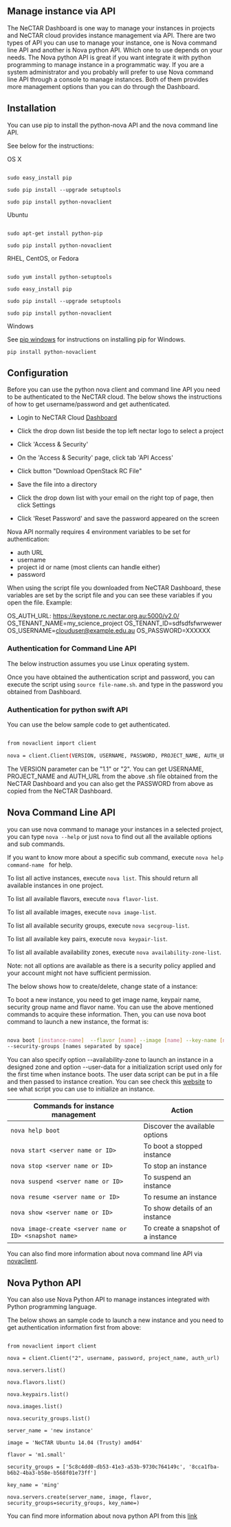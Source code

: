 ## Manage instance via API

The NeCTAR Dashboard is one way to manage your instances in projects and NeCTAR
cloud provides instance management via API. There are two types of API you can use
to manage your instance, one is Nova command line API and another is Nova python
API. Which one to use depends on your needs. The Nova python API is great if you
want integrate it with python programming to manage instance in a programmatic way.
If you are a system administrator and you probably will prefer to use Nova command
line API through a console to manage instances. Both of them provides more
management options than you can do through the Dashboard. 

## Installation

You can use pip to install the python-nova API and the nova command line API.

See below for the instructions:

OS X


```

sudo easy_install pip

sudo pip install --upgrade setuptools

sudo pip install python-novaclient

```

Ubuntu


```

sudo apt-get install python-pip

sudo pip install python-novaclient

```

RHEL, CentOS, or Fedora


```

sudo yum install python-setuptools

sudo easy_install pip

sudo pip install --upgrade setuptools

sudo pip install python-novaclient

```

Windows

See [pip windows][pip windows] for instructions on installing pip for Windows.

```
pip install python-novaclient
```

[pip windows]: http://docs.python-guide.org/en/latest/starting/install/win.html#distribute-pip


## Configuration

Before you can use the python nova client and command line API you need to be
authenticated to the NeCTAR cloud. The below shows the instructions of how to
get username/password and get authenticated.

- Login to NeCTAR Cloud [Dashboard][dashboard]

- Click the drop down list beside the top left nectar logo to select a project

- Click 'Access & Security'

- On the 'Access & Security' page, click tab 'API Access'

- Click button "Download OpenStack RC File"

- Save the file into a directory

- Click the drop down list with your email on the right top of page, then click
 Settings

- Click 'Reset Password' and save the password appeared on the screen


Nova API normally requires 4 environment variables to be set for authentication:

- auth URL
- username
- project id or name (most clients can handle either)
- password

When using the script file you downloaded from NeCTAR Dashboard, these
variables are set by the script file and you can see these variables
if you open the file. Example:

OS_AUTH_URL: https://keystone.rc.nectar.org.au:5000/v2.0/
OS_TENANT_NAME=my_science_project
OS_TENANT_ID=sdfsdfsfwrwewer
OS_USERNAME=clouduser@example.edu.au
OS_PASSWORD=XXXXXX


### Authentication for Command Line API

The below instruction assumes you use Linux operating system.

Once you have obtained the authentication script and password, you can execute
the script using ``` source file-name.sh ```. and type in the password you
obtained from Dashboard.

### Authentication for python swift API

You can use the below sample code to get authenticated. 


```bash

from novaclient import client

nova = client.Client(VERSION, USERNAME, PASSWORD, PROJECT_NAME, AUTH_URL)

```

The VERSION parameter can be "1.1" or "2". You can get USERNAME, PROJECT_NAME and
AUTH_URL from the above .sh file obtained from the NeCTAR Dashboard and you can
also get the PASSWORD from above as copied from the NeCTAR Dashboard.


## Nova Command Line API

you can use nova command to manage your instances in a selected project, you can
type ``` nova --help ``` or just ``` nova ``` to find out all the available
options and sub commands.

If you want to know more about a specific sub command,
execute ```nova help command-name ``` for help. 

To list all active instances, execute ``` nova list ```. This should return
all available instances in one project.

To list all available flavors, execute ``` nova flavor-list ```.

To list all available images, execute ``` nova image-list ```.

To list all available security groups, execute ``` nova secgroup-list ```.

To list all available key pairs, execute ``` nova keypair-list ```.

To list all available availability zones, execute ``` nova availability-zone-list ```.

Note: not all options are available as there is a security policy applied and
your account might not have sufficient permission. 

The below shows how to create/delete, change state of a instance:

To boot a new instance, you need to get image name, keypair name, security group
name and flavor name. You can use the above mentioned commands to acquire these
information. Then, you can use nova boot command to launch a new instance, the
format is:


```bash

nova boot [instance-name]  --flavor [name] --image [name] --key-name [name]
--security-groups [names separated by space]

```

You can also specify option --availability-zone to launch an instance in a
designed zone and option --user-data <user-data-file> for a initialization script
used only for the first time when instance boots. The user data script can be
put in a file and then passed to instance creation. You can see check this
[website][cloudinit] to see what script you can use to initialize an instance. 

Commands for instance management  | Action
------------- | -------------
```nova help boot ```  | Discover the available options
```nova start <server name or ID>``` | To boot a stopped instance
```nova stop <server name or ID>``` | To stop an instance
```nova suspend <server name or ID>``` | To suspend an instance
```nova resume <server name or ID>``` | To resume an instance
```nova show <server name or ID>``` | To show details of an instance
```nova image-create <server name or ID> <snapshot name>```  | To create a snapshot of a instance

You can also find more information about nova command line API via
[novaclient][novaclient].

## Nova Python API

You can also use Nova Python API to manage instances integrated with Python
programming language.

The below shows an sample code to launch a new instance and you need to get
authentication information first from above:


```

from novaclient import client

nova = client.Client("2", username, password, project_name, auth_url)

nova.servers.list()

nova.flavors.list()

nova.keypairs.list()

nova.images.list()

nova.security_groups.list()

server_name = 'new instance'

image = 'NeCTAR Ubuntu 14.04 (Trusty) amd64'

flavor = 'm1.small'

security_groups = ['5c8c4dd0-db53-41e3-a53b-9730c764149c', '8cca1fba-b6b2-4ba3-b58e-b568f01e73ff']

key_name = 'ming'

nova.servers.create(server_name, image, flavor, security_groups=security_groups, key_name=)

``` 


You can find more information about nova python API from this [link][pythonapi]

[dashboard]: https://dashboard.rc.nectar.org.au
[pip windows]: http://docs.python-guide.org/en/latest/starting/install/win/
[cloudinit]: https://cloudinit.readthedocs.org/en/latest/
[novaclient]: http://docs.openstack.org/cli-reference/content/novaclient_commands.html
[pythonapi]: http://docs.openstack.org/developer/python-novaclient/api.html